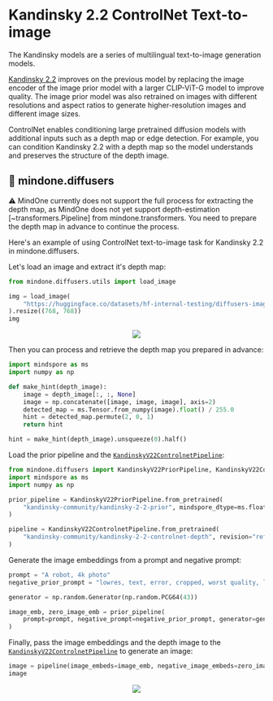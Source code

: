 # Kandinsky 2.2 ControlNet Text-to-image

The Kandinsky models are a series of multilingual text-to-image generation models. 

[Kandinsky 2.2](https://github.com/ai-forever/Kandinsky-2) improves on the previous model by replacing the image encoder of the image prior model with a larger CLIP-ViT-G model to improve quality. The image prior model was also retrained on images with different resolutions and aspect ratios to generate higher-resolution images and different image sizes.

ControlNet enables conditioning large pretrained diffusion models with additional inputs such as a depth map or edge detection. For example, you can condition Kandinsky 2.2 with a depth map so the model understands and preserves the structure of the depth image.

## 🧨 mindone.diffusers 

⚠️ MindOne currently does not support the full process for extracting the depth map, as MindOne does not yet support depth-estimation [~transformers.Pipeline] from mindone.transformers. You need to prepare the depth map in advance to continue the process.

Here's an example of using ControlNet text-to-image task for Kandinsky 2.2 in mindone.diffusers.

Let's load an image and extract it's depth map:

```python
from mindone.diffusers.utils import load_image

img = load_image(
    "https://huggingface.co/datasets/hf-internal-testing/diffusers-images/resolve/main/kandinskyv22/cat.png"
).resize((768, 768))
img
```

<div style="display: flex; justify-content: center; align-items: flex-start; text-align: center; max-width: 98%; margin: 0 auto; gap: 1vw;">
    <img class="rounded-xl" src="https://huggingface.co/datasets/hf-internal-testing/diffusers-images/resolve/main/kandinskyv22/cat.png"/>
</div>

Then you can process and retrieve the depth map you prepared in advance:

```python
import mindspore as ms
import numpy as np

def make_hint(depth_image):
    image = depth_image[:, :, None]
    image = np.concatenate([image, image, image], axis=2)
    detected_map = ms.Tensor.from_numpy(image).float() / 255.0
    hint = detected_map.permute(2, 0, 1)
    return hint

hint = make_hint(depth_image).unsqueeze(0).half()
```

Load the prior pipeline and the [`KandinskyV22ControlnetPipeline`](https://mindspore-lab.github.io/mindone/latest/diffusers/api/pipelines/kandinsky_v22/#mindone.diffusers.KandinskyV22ControlnetPipeline):

```python
from mindone.diffusers import KandinskyV22PriorPipeline, KandinskyV22ControlnetPipeline
import mindspore as ms
import numpy as np

prior_pipeline = KandinskyV22PriorPipeline.from_pretrained(
    "kandinsky-community/kandinsky-2-2-prior", mindspore_dtype=ms.float16, use_safetensors=True
)

pipeline = KandinskyV22ControlnetPipeline.from_pretrained(
    "kandinsky-community/kandinsky-2-2-controlnet-depth", revision="refs/pr/7", mindspore_dtype=ms.float16
)
```

Generate the image embeddings from a prompt and negative prompt:

```python
prompt = "A robot, 4k photo"
negative_prior_prompt = "lowres, text, error, cropped, worst quality, low quality, jpeg artifacts, ugly, duplicate, morbid, mutilated, out of frame, extra fingers, mutated hands, poorly drawn hands, poorly drawn face, mutation, deformed, blurry, dehydrated, bad anatomy, bad proportions, extra limbs, cloned face, disfigured, gross proportions, malformed limbs, missing arms, missing legs, extra arms, extra legs, fused fingers, too many fingers, long neck, username, watermark, signature"

generator = np.random.Generator(np.random.PCG64(43))

image_emb, zero_image_emb = prior_pipeline(
    prompt=prompt, negative_prompt=negative_prior_prompt, generator=generator
)
```

Finally, pass the image embeddings and the depth image to the [`KandinskyV22ControlnetPipeline`](https://mindspore-lab.github.io/mindone/latest/diffusers/api/pipelines/kandinsky_v22/#mindone.diffusers.KandinskyV22ControlnetPipeline) to generate an image:

```python
image = pipeline(image_embeds=image_emb, negative_image_embeds=zero_image_emb, hint=hint, num_inference_steps=50, generator=generator, height=768, width=768)[0][0]
image
```

<div style="display: flex; justify-content: center; align-items: flex-start; text-align: center; max-width: 98%; margin: 0 auto; gap: 1vw;">
    <img class="rounded-xl" src="https://github.com/user-attachments/assets/c2a92975-2596-42eb-82c9-da56f55f15a8"/>
</div>